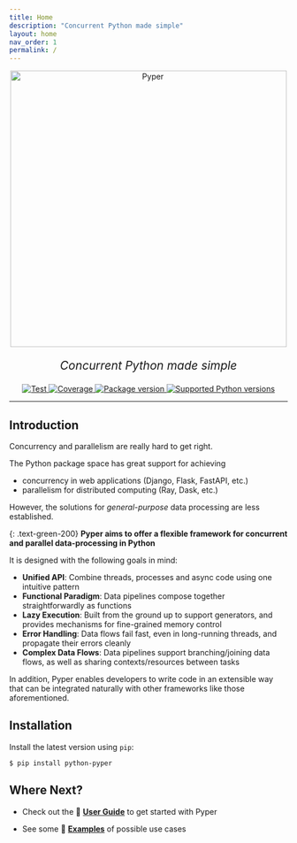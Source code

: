 ```yaml
---
title: Home
description: "Concurrent Python made simple"
layout: home
nav_order: 1
permalink: /
---
```


<p align="center">
  <img src="https://raw.githubusercontent.com/pyper-dev/pyper/refs/heads/main/docs/src/assets/img/pyper.png" alt="Pyper" style="width: 500px;">
</p>
<p align="center" style="font-size: 1.5em;">
    <em>Concurrent Python made simple</em>
</p>

<p align="center">
<a href="https://github.com/pyper-dev/pyper/actions/workflows/test.yml" target="_blank">
    <img src="https://github.com/pyper-dev/pyper/actions/workflows/test.yml/badge.svg" alt="Test">
</a>
<a href="https://coveralls.io/github/pyper-dev/pyper" target="_blank">
    <img src="https://coveralls.io/repos/github/pyper-dev/pyper/badge.svg" alt="Coverage">
</a>
<a href="https://pypi.org/project/python-pyper" target="_blank">
    <img src="https://img.shields.io/pypi/v/python-pyper?color=%2334D058&label=pypi%20package" alt="Package version">
</a>
<a href="https://pypi.org/project/python-pyper" target="_blank">
    <img src="https://img.shields.io/pypi/pyversions/python-pyper.svg?color=%2334D058" alt="Supported Python versions">
</a>
</p>

---

## Introduction

Concurrency and parallelism are really hard to get right.

The Python package space has great support for achieving

* concurrency in web applications (Django, Flask, FastAPI, etc.)
* parallelism for distributed computing (Ray, Dask, etc.)

However, the solutions for _general-purpose_ data processing are less established.

{: .text-green-200}
**Pyper aims to offer a flexible framework for concurrent and parallel data-processing in Python**

It is designed with the following goals in mind:

* **Unified API**: Combine threads, processes and async code using one intuitive pattern
* **Functional Paradigm**: Data pipelines compose together straightforwardly as functions
* **Lazy Execution**: Built from the ground up to support generators, and provides mechanisms for fine-grained memory control
* **Error Handling**: Data flows fail fast, even in long-running threads, and propagate their errors cleanly
* **Complex Data Flows**: Data pipelines support branching/joining data flows, as well as sharing contexts/resources between tasks

In addition, Pyper enables developers to write code in an extensible way that can be integrated naturally with other frameworks like those aforementioned.

## Installation

Install the latest version using `pip`:

```console
$ pip install python-pyper
```

## Where Next?

* Check out the 📖 **[User Guide](./docs/UserGuide/BasicConcepts)** to get started with Pyper

* See some 🎯 **[Examples](./docs/Examples/)** of possible use cases
